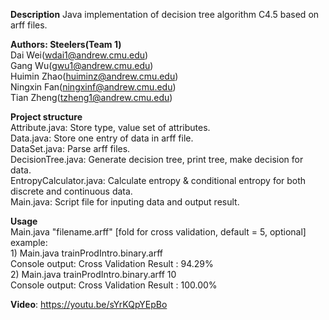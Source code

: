 <b>Description</b>
    Java implementation of decision tree algorithm C4.5 based on arff files.

<b>Authors: Steelers(Team 1)</b><br>
    Dai Wei(wdai1@andrew.cmu.edu)<br>
    Gang Wu(gwu1@andrew.cmu.edu)<br>
    Huimin Zhao(huiminz@andrew.cmu.edu)<br>
    Ningxin Fan(ningxinf@andrew.cmu.edu)<br>
    Tian Zheng(tzheng1@andrew.cmu.edu)<br>

<b>Project structure</b><br>
    Attribute.java: Store type, value set of attributes.<br>
    Data.java: Store one entry of data in arff file.<br>
    DataSet.java: Parse arff files.<br>
    DecisionTree.java: Generate decision tree, print tree, make decision for data.<br>
    EntropyCalculator.java: Calculate entropy & conditional entropy for both discrete and continuous data.<br>
    Main.java: Script file for inputing data and output result.<br>

<b>Usage</b><br>
    Main.java "filename.arff" [fold for cross validation, default = 5, optional]<br>
    example:<br>
    1) Main.java trainProdIntro.binary.arff<br>
      Console output: Cross Validation Result : 94.29%<br>
    2) Main.java trainProdIntro.binary.arff 10<br>
      Console output: Cross Validation Result : 100.00%<br>

<b>Video</b>: https://youtu.be/sYrKQpYEpBo<br>
